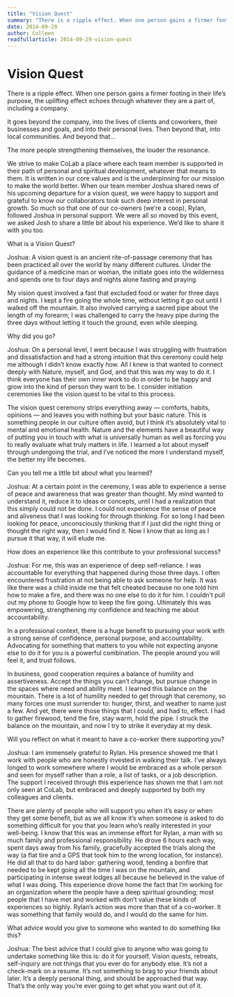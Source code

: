 ```yaml
---
title: "Vision Quest"
summary: "There is a ripple effect. When one person gains a firmer footing in their life’s purpose, the uplifting effect echoes through whatever they are a part of, including a company."
date: 2014-09-29
author: Colleen
readfullarticle: 2014-09-29-vision-quest
---
```


# Vision Quest

There is a ripple effect. When one person gains a firmer footing in their life’s purpose, the uplifting effect echoes through whatever they are a part of, including a company.

It goes beyond the company, into the lives of clients and coworkers, their businesses and goals, and into their personal lives. Then beyond that, into local communities. And beyond that...

The more people strengthening themselves, the louder the resonance.

We strive to make CoLab a place where each team member is supported in their path of personal and spiritual development, whatever that means to them. It is written in our core values and is the underpinning for our mission to make the world better. When our team member Joshua shared news of his upcoming departure for a vision quest, we were happy to support and grateful to know our collaborators took such deep interest in personal growth. So much so that one of our co-owners (we’re a coop), Rylan, followed Joshua in personal support. We were all so moved by this event, we asked Josh to share a little bit about his experience. We’d like to share it with you too.

What is a Vision Quest?

Joshua: A vision quest is an ancient rite-of-passage ceremony that has been practiced all over the world by many different cultures. Under the guidance of a medicine man or woman, the initiate goes into the wilderness and spends one to four days and nights alone fasting and praying.

My vision quest involved a fast that excluded food or water for three days and nights. I kept a fire going the whole time, without letting it go out until I walked off the mountain. It also involved carrying a sacred pipe about the length of my forearm; I was challenged to carry the heavy pipe during the three days without letting it touch the ground, even while sleeping.

Why did you go?

Joshua: On a personal level, I went because I was struggling with frustration and dissatisfaction and had a strong intuition that this ceremony could help me although I didn’t know exactly how. All I knew is that wanted to connect deeply with Nature, myself, and God, and that this was my way to do it. I think everyone has their own inner work to do in order to be happy and grow into the kind of person they want to be. I consider initiation ceremonies like the vision quest to be vital to this process.

The vision quest ceremony strips everything away — comforts, habits, opinions — and leaves you with nothing but your basic nature. This is something people in our culture often avoid, but I think it’s absolutely vital to mental and emotional health. Nature and the elements have a beautiful way of putting you in touch with what is universally human as well as forcing you to really evaluate what truly matters in life. I learned a lot about myself through undergoing the trial, and I’ve noticed the more I understand myself, the better my life becomes.

Can you tell me a little bit about what you learned?

Joshua: At a certain point in the ceremony, I was able to experience a sense of peace and awareness that was greater than thought. My mind wanted to understand it, reduce it to ideas or concepts, until I had a realization that this simply could not be done. I could not experience the sense of peace and aliveness that I was looking for through thinking. For so long I had been looking for peace, unconsciously thinking that if I just did the right thing or thought the right way, then I would find it. Now I know that as long as I pursue it that way, it will elude me.

How does an experience like this contribute to your professional success?

Joshua: For me, this was an experience of deep self-reliance. I was accountable for everything that happened during those three days. I often encountered frustration at not being able to ask someone for help. It was like there was a child inside me that felt cheated because no one told him how to make a fire, and there was no one else to do it for him. I couldn’t pull out my phone to Google how to keep the fire going. Ultimately this was empowering, strengthening my confidence and teaching me about accountability.

In a professional context, there is a huge benefit to pursuing your work with a strong sense of confidence, personal purpose, and accountability. Advocating for something that matters to you while not expecting anyone else to do it for you is a powerful combination. The people around you will feel it, and trust follows.

In business, good cooperation requires a balance of humility and assertiveness. Accept the things you can’t change, but pursue change in the spaces where need and ability meet. I learned this balance on the mountain. There is a lot of humility needed to get through that ceremony, so many forces one must surrender to: hunger, thirst, and weather to name just a few. And yet, there were those things that I could, and had to, effect. I had to gather firewood, tend the fire, stay warm, hold the pipe. I struck the balance on the mountain, and now I try to strike it everyday at my desk.

Will you reflect on what it meant to have a co-worker there supporting you?

Joshua: I am immensely grateful to Rylan. His presence showed me that I work with people who are honestly invested in walking their talk. I’ve always longed to work somewhere where I would be embraced as a whole person and seen for myself rather than a role, a list of tasks, or a job description. The support I received through this experience has shown me that I am not only seen at CoLab, but embraced and deeply supported by both my colleagues and clients.

There are plenty of people who will support you when it’s easy or when they get some benefit, but as we all know it’s when someone is asked to do something difficult for you that you learn who’s really interested in your well-being. I know that this was an immense effort for Rylan, a man with so much family and professional responsibility. He drove 6 hours each way, spent days away from his family, gracefully accepted the trials along the way (a flat tire and a GPS that took him to the wrong location, for instance). He did all that to do hard labor: gathering wood, tending a bonfire that needed to be kept going all the time I was on the mountain, and participating in intense sweat lodges all because he believed in the value of what I was doing. This experience drove home the fact that I’m working for an organization where the people have a deep spiritual grounding; most people that I have met and worked with don’t value these kinds of experiences so highly. Rylan’s action was more than that of a co-worker. It was something that family would do, and I would do the same for him.

What advice would you give to someone who wanted to do something like this?

Joshua: The best advice that I could give to anyone who was going to undertake something like this is: do it for yourself. Vision quests, retreats, self-inquiry are not things that you ever do for anybody else. It’s not a check-mark on a resume. It’s not something to brag to your friends about later. It’s a deeply personal thing, and should be approached that way. That’s the only way you’re ever going to get what you want out of it.
